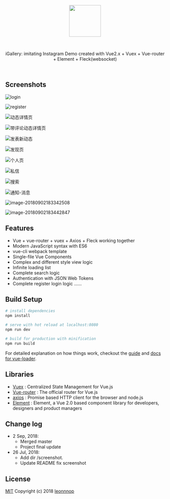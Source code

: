 <p align="center">
	<img src="./screenshot/logo.png" width="100px">
</p>

<br>

<p align="center">
iGallery: imitating Instagram Demo created with Vue2.x + Vuex + Vue-router + Element + Fleck(websocket)
</p>


</br>

## Screenshots

![login](./screenshot/login.png)

![register](./screenshot/register.png)

![动态详情页](./screenshot/动态详情页.png)

![带评论动态详情页](./screenshot/带评论动态详情页.png)

![发表新动态](./screenshot/发表新动态.png)

![发现页](./screenshot/发现页.png)

![个人页](./screenshot/个人页.png)

![私信](./screenshot/私信.png)

![搜索](./screenshot/搜索.jpg)

![通知-消息](./screenshot/通知-消息.png)

![image-20180902183342508](./screenshot/首页.png)

![image-20180902183442847](./screenshot/首页-2.png)

## Features

- Vue + vue-router + vuex + Axios + Fleck working together
- Modern JavaScript syntax with ES6
- vue-cli webpack template
- Single-file Vue Components
- Complex and different style view logic
- Infinite loading list
- Complete search logic
- Authentication with JSON Web Tokens
- Complete register login logic
  ......

## Build Setup

```bash
# install dependencies
npm install

# serve with hot reload at localhost:8080
npm run dev

# build for production with minification
npm run build

```

For detailed explanation on how things work, checkout the [guide](http://vuejs-templates.github.io/webpack/) and [docs for vue-loader](http://vuejs.github.io/vue-loader).

## Libraries

- [Vuex](https://vuex.vuejs.org) : Centralized State Management for Vue.js
- [Vue-router](http://router.vuejs.org/) : The official router for Vue.js
- [axios](https://github.com/axios/axios) : Promise based HTTP client for the browser and node.js
- [Element](https://element.eleme.io/#/en-US) : Element, a Vue 2.0 based component library for developers, designers and product managers

## Change log

- 2 Sep, 2018:
  - Merged master
  - Project final update
- 26 Jul, 2018:
  - Add dir /screenshot.
  - Update README fix screenshot

## License

[MIT](https://github.com/jeneser/douban/blob/master/LICENSE) Copyright (c) 2018 [leonnnop](https://leonnnop.github.io/)
